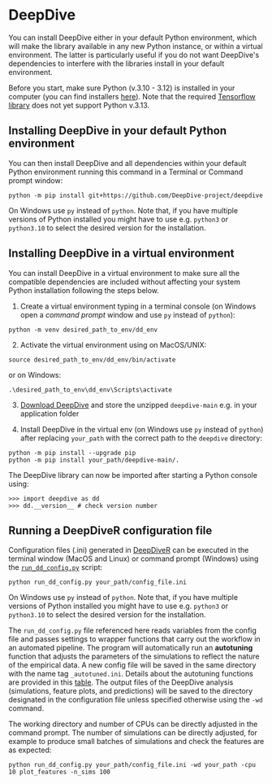 # DeepDive 

You can install DeepDive either in your default Python environment, which will make the library available in any new Python instance, or within a virtual environment. The latter is particularly useful if you do not want DeepDive's dependencies to interfere with the libraries install in your default environment.

Before you start, make sure Python (v.3.10 - 3.12) is installed in your computer (you can find installers [here](https://www.python.org/downloads/)).
Note that the required [Tensorflow library](https://www.tensorflow.org) does not yet support Python v.3.13.  


## Installing DeepDive in your default Python environment 
You can then install DeepDive and all dependencies within your default Python environment running this command in a Terminal or Command prompt window:

```
python -m pip install git+https://github.com/DeepDive-project/deepdive
```

On Windows use `py` instead of `python`. Note that, if you have multiple versions of Python installed you might have to use e.g. `python3` or `python3.10` to select the desired version for the installation. 


## Installing DeepDive in a virtual environment
You can install DeepDive in a virtual environment to make sure all the compatible dependencies are included without affecting your system Python installation following the steps below.

1) Create a virtual environment typing in a terminal console (on Windows open a *command prompt* window and use `py` instead of `python`): 

```
python -m venv desired_path_to_env/dd_env
```  

2) Activate the virtual environment using on MacOS/UNIX: 

```
source desired_path_to_env/dd_env/bin/activate
```
or on Windows:

```
.\desired_path_to_env\dd_env\Scripts\activate
```  

3) [Download DeepDive](https://github.com/DeepDive-project/deepdive/archive/refs/heads/main.zip) and store the unzipped `deepdive-main` e.g. in your application folder  

4) Install DeepDive in the virtual env (on Windows use `py` instead of `python`) after replacing `your_path` with the correct path to the `deepdive` directory:

```
python -m pip install --upgrade pip 
python -m pip install your_path/deepdive-main/. 
```

The DeepDive library can now be imported after starting a Python console using:

```
>>> import deepdive as dd
>>> dd.__version__ # check version number
```


## Running a DeepDiveR configuration file

Configuration files (.ini) generated in [DeepDiveR](https://github.com/DeepDive-project/DeepDiveR) can be executed in the terminal window (MacOS and Linux) or command prompt (Windows) using the [`run_dd_config.py`](https://github.com/DeepDive-project/deepdive/blob/main/run_dd_config.py) script:

```
python run_dd_config.py your_path/config_file.ini
```

On Windows use `py` instead of `python`. Note that, if you have multiple versions of Python installed you might have to use e.g. `python3` or `python3.10` to select the desired version for the installation. 

The `run_dd_config.py` file referenced here reads variables from the config file and passes settings to wrapper functions that carry out the workflow in an automated pipeline. 
The program will automatically run an **autotuning** function that adjusts the parameters of the simulations to reflect the nature of the empirical data. A new config file will be saved in the same directory with the name tag `_autotuned.ini`. 
Details about the autotuning functions are provided in this [table](https://github.com/DeepDive-project/deepdive/blob/application_note/deepdive/deepdive_autotuning.md).
The output files of the DeepDive analysis (simulations, feature plots, and predictions) will be saved to the directory designated in the configuration file unless specified otherwise using the `-wd` command.

The working directory and number of CPUs can be directly adjusted in the command prompt. The number of simulations can be directly adjusted, for example to produce small batches of simulations and check the features are as expected: 

```
python run_dd_config.py your_path/config_file.ini -wd your_path -cpu 10 plot_features -n_sims 100
```



